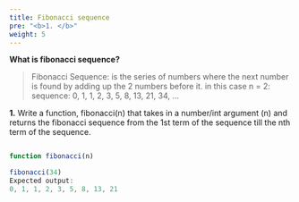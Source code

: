 ```yaml
---
title: Fibonacci sequence
pre: "<b>1. </b>"
weight: 5
---
```


 **What is fibonacci sequence?**

> Fibonacci Sequence: is the series of numbers where the next number is found by adding up the 2 numbers before it.
> in this case n = 2:
> sequence: 0, 1, 1, 2, 3, 5, 8, 13, 21, 34, ...

**1.** 
Write a function, fibonacci(n) that takes in a number/int argument (n) and returns the fibonacci sequence from the 1st term of the sequence till the nth term of the sequence. 

```js

function fibonacci(n)
```
```js
fibonacci(34)
Expected output:
0, 1, 1, 2, 3, 5, 8, 13, 21
```
